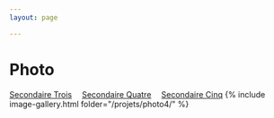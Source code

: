 ```yaml
---
layout: page 

---
```

<h1>Photo</h1>

[Secondaire Trois](../Photo/)&emsp; [Secondaire Quatre](../Photo4/)&emsp; [Secondaire Cinq](../Photo5/)
{% include image-gallery.html folder="/projets/photo4/" %} 
